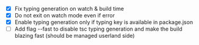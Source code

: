 -   [x] Fix typing generation on watch & build time
-   [x] Do not exit on watch mode even if error
-   [x] Enable typing generation only if typing key is available in package.json
-   [ ] Add flag --fast to disable tsc typing generation and make the build blazing fast (should be managed userland side)
